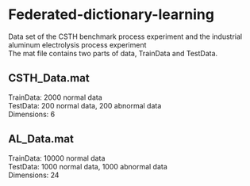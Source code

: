 # Federated-dictionary-learning
Data set of the CSTH benchmark process experiment and the industrial aluminum electrolysis process experiment <br>
The mat file contains two parts of data, TrainData and TestData.
## CSTH_Data.mat
TrainData: 2000 normal data <br>
TestData: 200 normal data, 200 abnormal data <br>
Dimensions: 6
## AL_Data.mat
TrainData: 10000 normal data <br>
TestData: 1000 normal data, 1000 abnormal data <br>
Dimensions: 24

